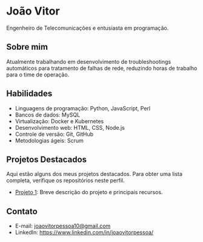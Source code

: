 # João Vitor

Engenheiro de Telecomunicações e entusiasta em programação.

## Sobre mim

Atualmente trabalhando em desenvolvimento de troubleshootings automáticos para tratamento de falhas de rede, reduzindo horas de trabalho para o time de operação.

## Habilidades

- Linguagens de programação: Python, JavaScript, Perl
- Bancos de dados: MySQL
- Virtualização: Docker e Kubernetes
- Desenvolvimento web: HTML, CSS, Node.js
- Controle de versão: Git, GitHub
- Metodologias ágeis: Scrum

## Projetos Destacados

Aqui estão alguns dos meus projetos destacados. Para obter uma lista completa, verifique os repositórios neste perfil.

- [Projeto 1](link_projeto): Breve descrição do projeto e principais recursos.

## Contato

- E-mail: joaovitorpessoa10@gmail.com
- LinkedIn: https://www.linkedin.com/in/joaovitorpessoa/

